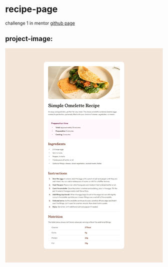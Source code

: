 # recipe-page
challenge 1 in mentor [github page](https://www.frontendmentor.io/challenges/recipe-page-KiTsR8QQKm)

## project-image:
![Recipe Page](./readmeImage.jpg)

